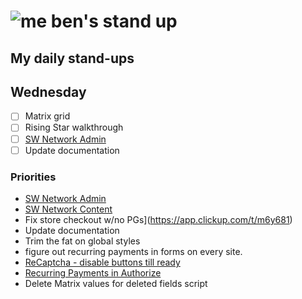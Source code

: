 # ![me](https://avatars2.githubusercontent.com/u/5232044?s=50&v=4) ben's stand up

## My daily stand-ups

## Wednesday

- [ ] Matrix grid
- [ ] Rising Star walkthrough
- [ ] [SW Network Admin](https://app.clickup.com/8537154/v/l/li/54890360?pr=12760709)
- [ ] Update documentation

### Priorities 
    
- [SW Network Admin](https://app.clickup.com/8537154/v/l/li/54890360?pr=12760709)
- [SW Network Content](https://app.clickup.com/8537154/v/l/li/54892353?pr=12760709)
- Fix store checkout w/no PGs](https://app.clickup.com/t/m6y681)
- Update documentation
- Trim the fat on global styles
- figure out recurring payments in forms on every site.
- [ReCaptcha - disable buttons till ready](https://projects.madebyspeak.com/#/tasks/17598281)
- [Recurring Payments in Authorize](https://projects.madebyspeak.com/#/tasks/16411534)
- Delete Matrix values for deleted fields script
